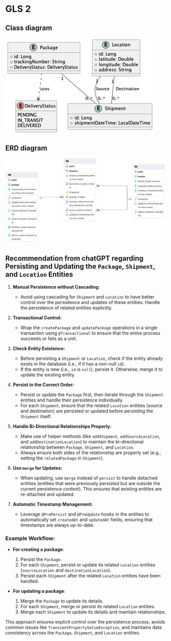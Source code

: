 # GLS 2

## Class diagram

![Class diagram](./docs/gls2_class_diagram.jpg)

## ERD  diagram

![ERD diagram](./docs/er-diagram.png)

## Recommendation from chatGPT regarding Persisting and Updating the `Package`, `Shipment`, and `Location` Entities

1. **Manual Persistence without Cascading:**
    - Avoid using cascading for `Shipment` and `Location` to have better control over the persistence and updates of these entities. Handle the persistence of related entities explicitly.

2. **Transactional Control:**
    - Wrap the `createPackage` and `updatePackage` operations in a single transaction using `@Transactional` to ensure that the entire process succeeds or fails as a unit.

3. **Check Entity Existence:**
    - Before persisting a `Shipment` or `Location`, check if the entity already exists in the database (i.e., if it has a non-null `id`).
    - If the entity is new (i.e., `id` is `null`), persist it. Otherwise, merge it to update the existing entity.

4. **Persist in the Correct Order:**
    - Persist or update the `Package` first, then iterate through the `Shipment` entities and handle their persistence individually.
    - For each `Shipment`, ensure that the related `Location` entities (source and destination) are persisted or updated before persisting the `Shipment` itself.

5. **Handle Bi-Directional Relationships Properly:**
    - Make use of helper methods (like `addShipment`, `addSourceLocation`, and `addDestinationLocation`) to maintain the bi-directional relationship between `Package`, `Shipment`, and `Location`.
    - Always ensure both sides of the relationship are properly set (e.g., setting the `relatedPackage` in `Shipment`).

6. **Use `merge` for Updates:**
    - When updating, use `merge` instead of `persist` to handle detached entities (entities that were previously persisted but are outside the current persistence context). This ensures that existing entities are re-attached and updated.

7. **Automatic Timestamp Management:**
    - Leverage `@PrePersist` and `@PreUpdate` hooks in the entities to automatically set `createdAt` and `updatedAt` fields, ensuring that timestamps are always up-to-date.

### Example Workflow:

- **For creating a package**:
    1. Persist the `Package`.
    2. For each `Shipment`, persist or update its related `Location` entities (`sourceLocation` and `destinationLocation`).
    3. Persist each `Shipment` after the related `Location` entities have been handled.

- **For updating a package**:
    1. Merge the `Package` to update its details.
    2. For each `Shipment`, merge or persist its related `Location` entities.
    3. Merge each `Shipment` to update its details and maintain relationships.

This approach ensures explicit control over the persistence process, avoids common issues like `TransientPropertyValueException`, and maintains data consistency across the `Package`, `Shipment`, and `Location` entities.